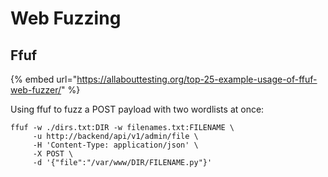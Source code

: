# Web Fuzzing

## Ffuf

{% embed url="https://allabouttesting.org/top-25-example-usage-of-ffuf-web-fuzzer/" %}

Using ffuf to fuzz a POST payload with two wordlists at once:

```
ffuf -w ./dirs.txt:DIR -w filenames.txt:FILENAME \
     -u http://backend/api/v1/admin/file \
     -H 'Content-Type: application/json' \
     -X POST \
     -d '{"file":"/var/www/DIR/FILENAME.py"}'
```
